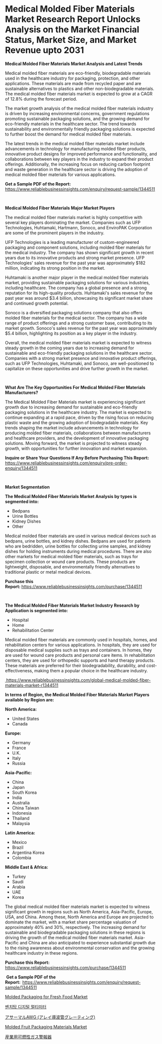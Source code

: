 <p><h1>Medical Molded Fiber Materials Market Research Report Unlocks Analysis on the Market Financial Status, Market Size, and Market Revenue upto 2031</h1></p><p><strong>Medical Molded Fiber Materials Market Analysis and Latest Trends</strong></p>
<p><p>Medical molded fiber materials are eco-friendly, biodegradable materials used in the healthcare industry for packaging, protection, and other applications. These materials are made from recycled paper and are sustainable alternatives to plastics and other non-biodegradable materials. The medical molded fiber materials market is expected to grow at a CAGR of 12.8% during the forecast period.</p><p>The market growth analysis of the medical molded fiber materials industry is driven by increasing environmental concerns, government regulations promoting sustainable packaging solutions, and the growing demand for eco-friendly materials in the healthcare sector. The trend towards sustainability and environmentally friendly packaging solutions is expected to further boost the demand for medical molded fiber materials.</p><p>The latest trends in the medical molded fiber materials market include advancements in technology for manufacturing molded fiber products, innovative product designs for improved performance and functionality, and collaborations between key players in the industry to expand their product offerings. Additionally, the increasing focus on reducing carbon footprint and waste generation in the healthcare sector is driving the adoption of medical molded fiber materials for various applications.</p></p>
<p><strong>Get a Sample PDF of the Report:&nbsp;</strong> <a href="https://www.reliablebusinessinsights.com/enquiry/request-sample/1344511">https://www.reliablebusinessinsights.com/enquiry/request-sample/1344511</a></p>
<p>&nbsp;</p>
<p><strong>Medical Molded Fiber Materials Major Market Players</strong></p>
<p><p>The medical molded fiber materials market is highly competitive with several key players dominating the market. Companies such as UFP Technologies, Huhtamaki, Hartmann, Sonoco, and EnviroPAK Corporation are some of the prominent players in the industry.</p><p>UFP Technologies is a leading manufacturer of custom-engineered packaging and component solutions, including molded fiber materials for the medical industry. The company has shown significant growth in recent years due to its innovative products and strong market presence. UFP Technologies' sales revenue for the past year was approximately $182 million, indicating its strong position in the market.</p><p>Huhtamaki is another major player in the medical molded fiber materials market, providing sustainable packaging solutions for various industries, including healthcare. The company has a global presence and a strong reputation for its high-quality products. Huhtamaki's sales revenue for the past year was around $3.4 billion, showcasing its significant market share and continued growth potential.</p><p>Sonoco is a diversified packaging solutions company that also offers molded fiber materials for the medical sector. The company has a wide range of product offerings and a strong customer base, contributing to its market growth. Sonoco's sales revenue for the past year was approximately $5.4 billion, highlighting its position as a key player in the industry.</p><p>Overall, the medical molded fiber materials market is expected to witness steady growth in the coming years due to increasing demand for sustainable and eco-friendly packaging solutions in the healthcare sector. Companies with a strong market presence and innovative product offerings, such as UFP Technologies, Huhtamaki, and Sonoco, are well-positioned to capitalize on these opportunities and drive further growth in the market.</p></p>
<p>&nbsp;</p>
<p><strong>What Are The Key Opportunities For Medical Molded Fiber Materials Manufacturers?</strong></p>
<p><p>The Medical Molded Fiber Materials market is experiencing significant growth due to increasing demand for sustainable and eco-friendly packaging solutions in the healthcare industry. The market is expected to continue expanding at a rapid pace, driven by the rising focus on reducing plastic waste and the growing adoption of biodegradable materials. Key trends shaping the market include advancements in technology for producing molded fiber materials, collaborations between manufacturers and healthcare providers, and the development of innovative packaging solutions. Moving forward, the market is projected to witness steady growth, with opportunities for further innovation and market expansion.</p></p>
<p><strong>Inquire or Share Your Questions If Any Before Purchasing This Report:</strong> <a href="https://www.reliablebusinessinsights.com/enquiry/pre-order-enquiry/1344511">https://www.reliablebusinessinsights.com/enquiry/pre-order-enquiry/1344511</a></p>
<p>&nbsp;</p>
<p><strong>Market Segmentation</strong></p>
<p><strong>The Medical Molded Fiber Materials Market Analysis by types is segmented into:</strong></p>
<p><ul><li>Bedpans</li><li>Urine Bottles</li><li>Kidney Dishes</li><li>Other</li></ul></p>
<p><p>Medical molded fiber materials are used in various medical devices such as bedpans, urine bottles, and kidney dishes. Bedpans are used for patients who are bedridden, urine bottles for collecting urine samples, and kidney dishes for holding instruments during medical procedures. There are also other markets for medical molded fiber materials, such as trays for specimen collection or wound care products. These products are lightweight, disposable, and environmentally friendly alternatives to traditional plastic or metal medical devices.</p></p>
<p><strong>Purchase this Report:&nbsp;</strong><a href="https://www.reliablebusinessinsights.com/purchase/1344511">https://www.reliablebusinessinsights.com/purchase/1344511</a></p>
<p>&nbsp;</p>
<p><strong>The Medical Molded Fiber Materials Market Industry Research by Application is segmented into:</strong></p>
<p><ul><li>Hospital</li><li>Home</li><li>Rehabilitation Center</li></ul></p>
<p><p>Medical molded fiber materials are commonly used in hospitals, homes, and rehabilitation centers for various applications. In hospitals, they are used for disposable medical supplies such as trays and containers. In homes, they are used for wound care products and personal care items. In rehabilitation centers, they are used for orthopedic supports and hand therapy products. These materials are preferred for their biodegradability, durability, and cost-effectiveness, making them a popular choice in the healthcare industry.</p></p>
<p><a href="https://www.reliablebusinessinsights.com/global-medical-molded-fiber-materials-market-r1344511">&nbsp;https://www.reliablebusinessinsights.com/global-medical-molded-fiber-materials-market-r1344511</a></p>
<p><strong>In terms of Region, the Medical Molded Fiber Materials Market Players available by Region are:</strong></p>
<p>
    <p> <strong> North America: </strong>
        <ul>
            <li>United States</li>
            <li>Canada</li>
        </ul>
        </p> 
    <p> <strong> Europe: </strong>
        <ul>
            <li>Germany</li>
            <li>France</li>
            <li>U.K.</li>
            <li>Italy</li>
            <li>Russia</li>
        </ul>
        </p> 
    <p> <strong> Asia-Pacific: </strong>
        <ul>
            <li>China</li>
            <li>Japan</li>
            <li>South Korea</li>
            <li>India</li>
            <li>Australia</li>
            <li>China Taiwan</li>
            <li>Indonesia</li>
            <li>Thailand</li>
            <li>Malaysia</li>
        </ul>
        </p> 
    <p> <strong> Latin America: </strong>
        <ul>
            <li>Mexico</li>
            <li>Brazil</li>
            <li>Argentina Korea</li>
            <li>Colombia</li>
        </ul>
        </p> 
    <p> <strong> Middle East & Africa: </strong>
        <ul>
            <li>Turkey</li>
            <li>Saudi</li>
            <li>Arabia</li>
            <li>UAE</li>
            <li>Korea</li>
        </ul>
    </p>
    </p>
<p><p>The global medical molded fiber materials market is expected to witness significant growth in regions such as North America, Asia-Pacific, Europe, USA, and China. Among these, North America and Europe are projected to dominate the market, with a market share percentage valuation of approximately 40% and 30%, respectively. The increasing demand for sustainable and biodegradable packaging solutions in these regions is driving the growth of the medical molded fiber materials market. Asia-Pacific and China are also anticipated to experience substantial growth due to the rising awareness about environmental conservation and the growing healthcare industry in these regions.</p></p>
<p><strong>Purchase this Report: </strong><a href="https://www.reliablebusinessinsights.com/purchase/1344511">https://www.reliablebusinessinsights.com/purchase/1344511</a></p>
<p>&nbsp;<strong>Get a Sample PDF of the Report:&nbsp;&nbsp;</strong><a href="https://www.reliablebusinessinsights.com/enquiry/request-sample/1344511">https://www.reliablebusinessinsights.com/enquiry/request-sample/1344511</a></p>
<p><strong></strong></p>
<p><p><a href="https://github.com/nicholepatriciadoylenwnrjr0/Market-Research-Report-List-2/blob/main/molded-packaging-for-fresh-food-market.md">Molded Packaging for Fresh Food Market</a></p><p><a href="https://github.com/idcefvhkdut6/Market-Research-Report-List-2/blob/main/792008091392.md">벤치탑 디지털 멀티미터</a></p><p><a href="https://github.com/CarlieShields/Market-Research-Report-List-1/blob/main/9591600100089.md">アサーマルAWG (アレイ導波管グレーティング)</a></p><p><a href="https://github.com/barbarakss89/Market-Research-Report-List-1/blob/main/molded-fruit-packaging-materials-market.md">Molded Fruit Packaging Materials Market</a></p><p><a href="https://github.com/one-cool-chick/Market-Research-Report-List-1/blob/main/8027246100088.md">産業用可燃性ガス警報器</a></p></p>